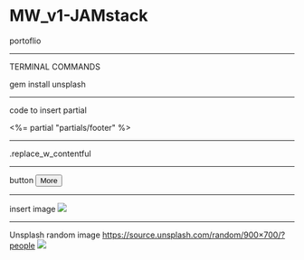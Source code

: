 # MW_v1-JAMstack
 portoflio

_____________________
TERMINAL COMMANDS

<!-- cd ~/Development/mw -->

gem install unsplash


______________________
code to insert partial

<%= partial "partials/footer" %>


_____________________
.replace_w_contentful

_____________________
button
<button>More <i class="fas fa-chevron-right"></i></button>

_____________________
insert image
<img src="/imgs/gold-coast-1280px.jpg"/>

_____________________
Unsplash random image
https://source.unsplash.com/random/900×700/?people
<img src="https://source.unsplash.com/random/900×700/?people"/>
